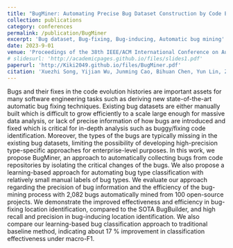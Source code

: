 ```yaml
---
title: "BugMiner: Automating Precise Bug Dataset Construction by Code Evolution History Mining"
collection: publications
category: conferences
permalink: /publication/BugMiner
excerpt: 'Bug dataset, Bug-fixing, Bug-inducing, Automatic bug mining'
date: 2023-9-01
venue: 'Proceedings of the 38th IEEE/ACM International Conference on Automated Software Engineering'
# slidesurl: 'http://academicpages.github.io/files/slides1.pdf'
paperurl: 'http://Kiki2049.github.io/files/BugMiner.pdf'
citation: 'Xuezhi Song, Yijian Wu, Junming Cao, Bihuan Chen, Yun Lin, Zhengjie Lu, Dingji Wang, and Xin Peng. 2023. BugMiner: Automating Precise Bug Dataset Construction by Code Evolution History Mining. In Proceedings of the 38th IEEE/ACM International Conference on Automated Software Engineering. 1919–1929'
---
```


Bugs and their fixes in the code evolution histories are important assets for many software engineering tasks such as deriving new state-of-the-art automatic bug fixing techniques. Existing bug datasets are either manually built which is difficult to grow efficiently to a scale large enough for massive data analysis, or lack of precise information of how bugs are introduced and fixed which is critical for in-depth analysis such as buggy/fixing code identification. Moreover, the types of the bugs are typically missing in the existing bug datasets, limiting the possibility of developing high-precision type-specific approaches for enterprise-level purposes. In this work, we propose BugMiner, an approach to automatically collecting bugs from code repositories by isolating the critical changes of the bugs. We also propose a learning-based approach for automating bug type classification with relatively small manual labels of bug types. We evaluate our approach regarding the precision of bug information and the efficiency of the bug-mining process with 2,082 bugs automatically mined from 100 open-source projects. We demonstrate the improved effectiveness and efficiency in bug-fixing location identification, compared to the SOTA BugBuilder, and high recall and precision in bug-inducing location identification. We also compare our learning-based bug classification approach to traditional baseline method, indicating about 17 % improvement in classification effectiveness under macro-F1.